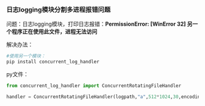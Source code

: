  ### 日志logging模块分割多进程报错问题

问题：日志logging模块，打印日志报错：**PermissionError: [WinError 32] 另一个程序正在使用此文件，进程无法访问**

解决办法：
```sh
#使用另一个模块：
pip install concurrent_log_handler
```

py文件：

```python
from concurrent_log_handler import ConcurrentRotatingFileHandler

handler = ConcurrentRotatingFileHandler(logpath,"a",512*1024,30,encoding="UTF-8",delay=False)
```

